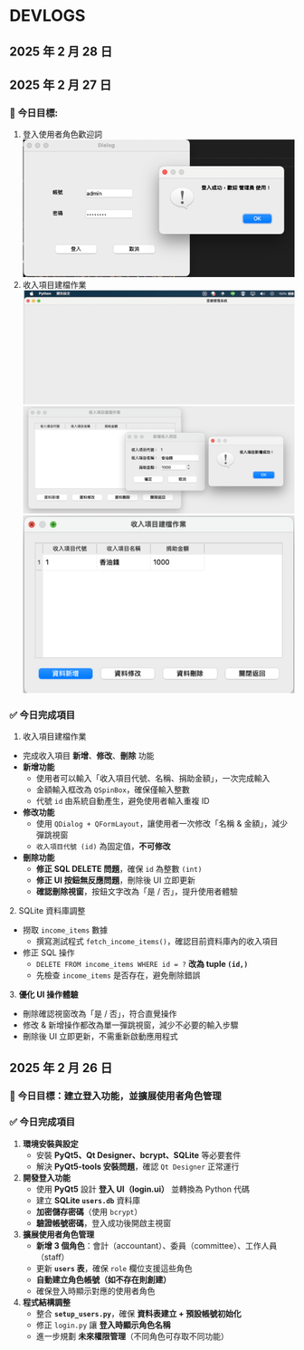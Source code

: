 # DEVLOGS

## 2025 年 2 月 28 日

## 2025 年 2 月 27 日

### 🎯 **今日目標**:

1. 登入使用者角色歡迎詞
![alt text](/images/login_welcome.png)
2. 收入項目建檔作業
![alt text](/images/config_setting_income_1.png)
![alt text](/images/config_setting_income_2.png)
![alt text](/images/config_setting_income_3.png)

### ✅ 今日完成項目
1. 收入項目建檔作業

- 完成收入項目 **新增**、**修改**、**刪除** 功能
- **新增功能**
    - 使用者可以輸入「收入項目代號、名稱、捐助金額」，一次完成輸入
    - 金額輸入框改為 `QSpinBox`，確保僅輸入整數
    - 代號 `id` 由系統自動產生，避免使用者輸入重複 ID
- **修改功能**
    - 使用 `QDialog + QFormLayout`，讓使用者一次修改「名稱 & 金額」，減少彈跳視窗
    - `收入項目代號 (id)` 為固定值，**不可修改**
- **刪除功能**
    - **修正 SQL DELETE 問題**，確保 `id` 為整數 `(int)`
    - **修正 UI 按鈕無反應問題**，刪除後 UI 立即更新
    - **確認刪除視窗**，按鈕文字改為「是 / 否」，提升使用者體驗

2️. SQLite 資料庫調整

- 撈取 `income_items` 數據
    - 撰寫測試程式 `fetch_income_items()`，確認目前資料庫內的收入項目
- 修正 SQL 操作
    - `DELETE FROM income_items WHERE id = ?` **改為 tuple `(id,)`**
    - 先檢查 `income_items` 是否存在，避免刪除錯誤

3️. **優化 UI 操作體驗**

- 刪除確認視窗改為「是 / 否」，符合直覺操作
- 修改 & 新增操作都改為單一彈跳視窗，減少不必要的輸入步驟
- 刪除後 UI 立即更新，不需重新啟動應用程式

## 2025 年 2 月 26 日

### 🎯 **今日目標**：建立登入功能，並擴展使用者角色管理

### ✅ 今日完成項目

1. **環境安裝與設定**
    - 安裝 **PyQt5、Qt Designer、bcrypt、SQLite** 等必要套件
    - 解決 **PyQt5-tools 安裝問題**，確認 `Qt Designer` 正常運行
2. **開發登入功能**
    - 使用 **PyQt5** 設計 **登入 UI（login.ui）** 並轉換為 Python 代碼
    - 建立 **SQLite `users.db`** 資料庫
    - **加密儲存密碼**（使用 `bcrypt`）
    - **驗證帳號密碼**，登入成功後開啟主視窗
3. **擴展使用者角色管理**
    - **新增 3 個角色**：會計（accountant）、委員（committee）、工作人員（staff）
    - 更新 **`users` 表**，確保 `role` 欄位支援這些角色
    - **自動建立角色帳號（如不存在則創建）**
    - 確保登入時顯示對應的使用者角色
4. **程式結構調整**
    - 整合 **`setup_users.py`**，確保 **資料表建立 + 預設帳號初始化**
    - 修正 `login.py` 讓 **登入時顯示角色名稱**
    - 進一步規劃 **未來權限管理**（不同角色可存取不同功能）
